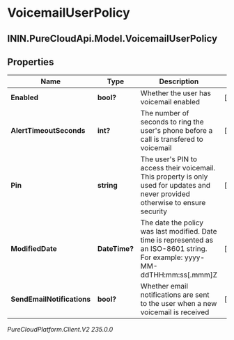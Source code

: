 # VoicemailUserPolicy

## ININ.PureCloudApi.Model.VoicemailUserPolicy

## Properties

|Name | Type | Description | Notes|
|------------ | ------------- | ------------- | -------------|
| **Enabled** | **bool?** | Whether the user has voicemail enabled | [optional] |
| **AlertTimeoutSeconds** | **int?** | The number of seconds to ring the user&#39;s phone before a call is transfered to voicemail | [optional] |
| **Pin** | **string** | The user&#39;s PIN to access their voicemail. This property is only used for updates and never provided otherwise to ensure security | [optional] |
| **ModifiedDate** | **DateTime?** | The date the policy was last modified. Date time is represented as an ISO-8601 string. For example: yyyy-MM-ddTHH:mm:ss[.mmm]Z | [optional] |
| **SendEmailNotifications** | **bool?** | Whether email notifications are sent to the user when a new voicemail is received | [optional] |



_PureCloudPlatform.Client.V2 235.0.0_
